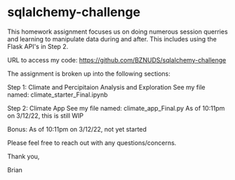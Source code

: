 # sqlalchemy-challenge

This homework assignment focuses us on doing numerous session querries and learning to manipulate data during and after. This includes using the Flask API's in Step 2. 

URL to access my code:  https://github.com/BZNUDS/sqlalchemy-challenge

The assignment is broken up into the following sections: 
 
   Step 1: Climate and Percipitaion Analysis and Exploration
        See my file named: climate_starter_Final.ipynb

   Step 2: Climate App
        See my file named: climate_app_Final.py 
        As of 10:11pm on 3/12/22, this is still WIP

   Bonus: As of 10:11pm on 3/12/22, not yet started
   
   Please feel free to reach out with any questions/concerns.
   
   Thank you,
   
   Brian